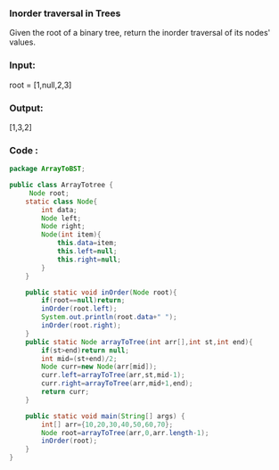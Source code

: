 ### Inorder traversal in Trees
Given the root of a binary tree, return the inorder traversal of its nodes' values.

 ### Input: 
root = [1,null,2,3]

### Output: 
[1,3,2]

### Code :
``` java
package ArrayToBST;

public class ArrayTotree {
     Node root;
    static class Node{
        int data;
        Node left;
        Node right;
        Node(int item){
            this.data=item;
            this.left=null;
            this.right=null;
        }
    }

    public static void inOrder(Node root){
        if(root==null)return;
        inOrder(root.left);
        System.out.println(root.data+" ");
        inOrder(root.right);
    }
    public static Node arrayToTree(int arr[],int st,int end){
        if(st>end)return null;
        int mid=(st+end)/2;
        Node curr=new Node(arr[mid]);
        curr.left=arrayToTree(arr,st,mid-1);
        curr.right=arrayToTree(arr,mid+1,end);
        return curr;
    }

    public static void main(String[] args) {
        int[] arr={10,20,30,40,50,60,70};
        Node root=arrayToTree(arr,0,arr.length-1);
        inOrder(root);
    }
}

```
